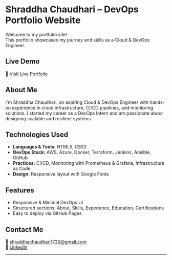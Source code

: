 # Shraddha Chaudhari – DevOps Portfolio Website

Welcome to my portfolio site!  
This portfolio showcases my journey and skills as a Cloud & DevOps Engineer.

## Live Demo

🔗 [Visit Live Portfolio](https://your-username.github.io/shraddha-devops-portfolio/)  


## About Me

I'm Shraddha Chaudhari, an aspiring Cloud & DevOps Engineer with hands-on experience in cloud infrastructure, CI/CD pipelines, and monitoring solutions. I started my career as a DevOps Intern and am passionate about designing scalable and resilient systems.

##  Technologies Used

- **Languages & Tools:** HTML5, CSS3
- **DevOps Stack:** AWS, Azure, Docker, Terraform, Jenkins, Ansible, GitHub
- **Practices:** CI/CD, Monitoring with Prometheus & Grafana, Infrastructure as Code
- **Design:** Responsive layout with Google Fonts

## Features

- Responsive & Minimal DevOps UI
- Structured sections: About, Skills, Experience, Education, Certifications
- Easy to deploy via GitHub Pages 

## Contact Me

📧 shraddhachaudhari1730@gmail.com  
🔗 [LinkedIn](https://www.linkedin.com/in/shraddha-chaudhari-25806136b)

---

